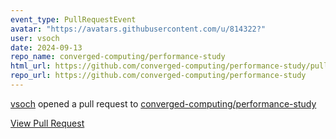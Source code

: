 ```yaml
---
event_type: PullRequestEvent
avatar: "https://avatars.githubusercontent.com/u/814322?"
user: vsoch
date: 2024-09-13
repo_name: converged-computing/performance-study
html_url: https://github.com/converged-computing/performance-study/pull/37
repo_url: https://github.com/converged-computing/performance-study
---
```


<a href='https://github.com/vsoch' target='_blank'>vsoch</a> opened a pull request to <a href='https://github.com/converged-computing/performance-study' target='_blank'>converged-computing/performance-study</a>

<a href='https://github.com/converged-computing/performance-study/pull/37' target='_blank'>View Pull Request</a>